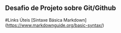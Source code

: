 ## Desafio de Projeto sobre Git/Github
#Links Úteis 
[Sintaxe Básica Markdown] (https://www.markdownguide.org/basic-syntax/)
